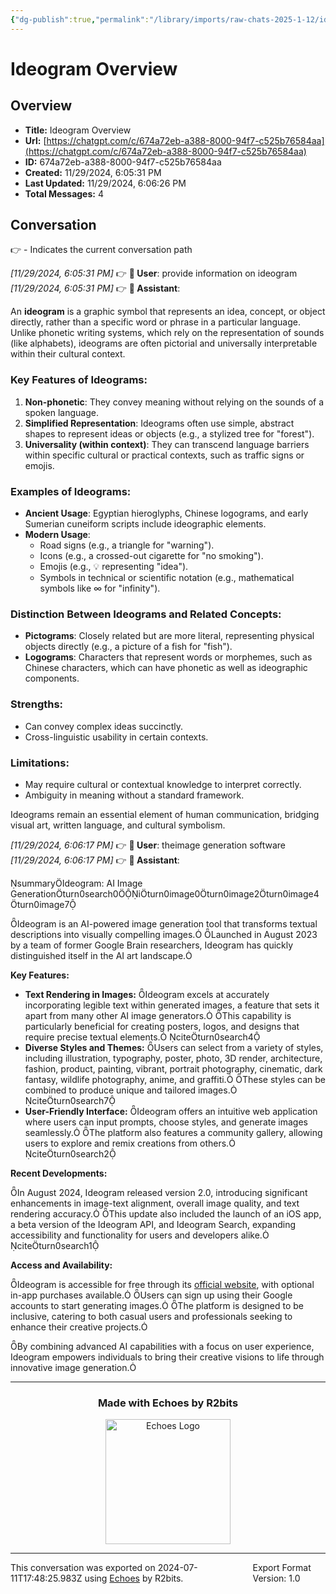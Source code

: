 ```yaml
---
{"dg-publish":true,"permalink":"/library/imports/raw-chats-2025-1-12/ideogram-overview/"}
---
```


# Ideogram Overview

## Overview
- **Title:** Ideogram Overview
- **Url:** [https://chatgpt.com/c/674a72eb-a388-8000-94f7-c525b76584aa](https://chatgpt.com/c/674a72eb-a388-8000-94f7-c525b76584aa)
- **ID:** 674a72eb-a388-8000-94f7-c525b76584aa
- **Created:** 11/29/2024, 6:05:31 PM
- **Last Updated:** 11/29/2024, 6:06:26 PM
- **Total Messages:** 4

## Conversation
👉 - Indicates the current conversation path

<i>[11/29/2024, 6:05:31 PM]</i> 👉 <b>👤 User</b>: provide information on ideogram<br>
<i>[11/29/2024, 6:05:31 PM]</i> 👉 <b>🤖 Assistant</b>: 

An **ideogram** is a graphic symbol that represents an idea, concept, or object directly, rather than a specific word or phrase in a particular language. Unlike phonetic writing systems, which rely on the representation of sounds (like alphabets), ideograms are often pictorial and universally interpretable within their cultural context.

### Key Features of Ideograms:
1. **Non-phonetic**: They convey meaning without relying on the sounds of a spoken language.
2. **Simplified Representation**: Ideograms often use simple, abstract shapes to represent ideas or objects (e.g., a stylized tree for "forest").
3. **Universality (within context)**: They can transcend language barriers within specific cultural or practical contexts, such as traffic signs or emojis.

### Examples of Ideograms:
- **Ancient Usage**: Egyptian hieroglyphs, Chinese logograms, and early Sumerian cuneiform scripts include ideographic elements.
- **Modern Usage**: 
  - Road signs (e.g., a triangle for "warning").
  - Icons (e.g., a crossed-out cigarette for "no smoking").
  - Emojis (e.g., 💡 representing "idea").
  - Symbols in technical or scientific notation (e.g., mathematical symbols like ∞ for "infinity").

### Distinction Between Ideograms and Related Concepts:
- **Pictograms**: Closely related but are more literal, representing physical objects directly (e.g., a picture of a fish for "fish").
- **Logograms**: Characters that represent words or morphemes, such as Chinese characters, which can have phonetic as well as ideographic components.

### Strengths:
- Can convey complex ideas succinctly.
- Cross-linguistic usability in certain contexts.

### Limitations:
- May require cultural or contextual knowledge to interpret correctly.
- Ambiguity in meaning without a standard framework. 

Ideograms remain an essential element of human communication, bridging visual art, written language, and cultural symbolism.<br>

<i>[11/29/2024, 6:06:17 PM]</i> 👉 <b>👤 User</b>: theimage generation software<br>
<i>[11/29/2024, 6:06:17 PM]</i> 👉 <b>🤖 Assistant</b>: 

summaryIdeogram: AI Image Generationturn0search0iturn0image0turn0image2turn0image4turn0image7

Ideogram is an AI-powered image generation tool that transforms textual descriptions into visually compelling images. Launched in August 2023 by a team of former Google Brain researchers, Ideogram has quickly distinguished itself in the AI art landscape.

**Key Features:**

- **Text Rendering in Images:** Ideogram excels at accurately incorporating legible text within generated images, a feature that sets it apart from many other AI image generators. This capability is particularly beneficial for creating posters, logos, and designs that require precise textual elements. citeturn0search4
- **Diverse Styles and Themes:** Users can select from a variety of styles, including illustration, typography, poster, photo, 3D render, architecture, fashion, product, painting, vibrant, portrait photography, cinematic, dark fantasy, wildlife photography, anime, and graffiti. These styles can be combined to produce unique and tailored images. citeturn0search7
- **User-Friendly Interface:** Ideogram offers an intuitive web application where users can input prompts, choose styles, and generate images seamlessly. The platform also features a community gallery, allowing users to explore and remix creations from others. citeturn0search2

**Recent Developments:**

In August 2024, Ideogram released version 2.0, introducing significant enhancements in image-text alignment, overall image quality, and text rendering accuracy. This update also included the launch of an iOS app, a beta version of the Ideogram API, and Ideogram Search, expanding accessibility and functionality for users and developers alike. citeturn0search1

**Access and Availability:**

Ideogram is accessible for free through its [official website](https://ideogram.ai/), with optional in-app purchases available. Users can sign up using their Google accounts to start generating images. The platform is designed to be inclusive, catering to both casual users and professionals seeking to enhance their creative projects.

By combining advanced AI capabilities with a focus on user experience, Ideogram empowers individuals to bring their creative visions to life through innovative image generation. <br>

---

<div align="center">

### Made with Echoes by R2bits

<a href="https://echoes.r2bits.com">
  <img src="https://images.squarespace-cdn.com/content/v1/6493af4741c13939d335f0b8/18b27467-2da2-43b7-8d44-234bccf4f462/MINI_ECHOES_LOGO_NORMAL_WHITE_TEXT_SMALL-05-14+%281%29.png?format=300w" alt="Echoes Logo" width="200"/>
</a>

</div>

---

<div style="display: flex; justify-content: space-between;">
  <span>This conversation was exported on 2024-07-11T17:48:25.983Z using <a href="https://echoes.r2bits.com">Echoes</a> by R2bits.</span>
  <span>Export Format Version: 1.0</span>
</div>
